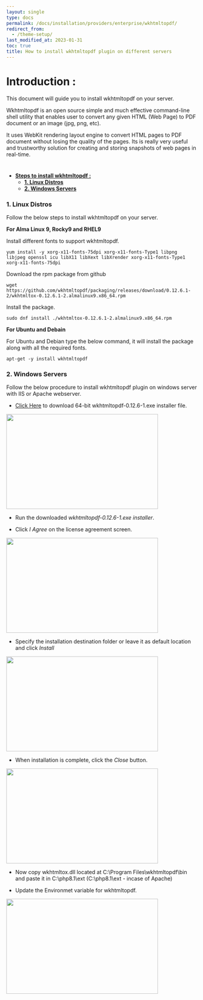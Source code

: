 ```yaml
---
layout: single
type: docs
permalink: /docs/installation/providers/enterprise/wkhtmltopdf/
redirect_from:
  - /theme-setup/
last_modified_at: 2023-01-31
toc: true
title: How to install wkhtmltopdf plugin on different servers 
---
```

# <strong>Introduction :</strong>
This document will guide you to install wkhtmltopdf on your server.

Wkhtmltopdf is an open source simple and much effective command-line shell utility that enables user to convert any given HTML (Web Page) to PDF document or an image (jpg, png, etc).

It uses WebKit rendering layout engine to convert HTML pages to PDF document without losing the quality of the pages. Its is really very useful and trustworthy solution for creating and storing snapshots of web pages in real-time.

#  <!-- omit in toc -->
- [<strong>Steps to install wkhtmltopdf :</strong>](#steps-to-install-wkhtmltopdf)
    - [<strong> 1. Linux Distros</strong>](#-1-linux-distros)
    - [<strong> 2. Windows Servers</strong>](#-2-windows-servers)
    
  

<a id="-1-linux-distros" name="-1-linux-distros"></a>

### <strong> 1. Linux Distros</strong>

  Follow the below steps to install wkhtmltopdf on your server.

**For Alma Linux 9, Rocky9 and RHEL9**

Install different fonts to support wkhtmltopdf.

```
yum install -y xorg-x11-fonts-75dpi xorg-x11-fonts-Type1 libpng libjpeg openssl icu libX11 libXext libXrender xorg-x11-fonts-Type1 xorg-x11-fonts-75dpi
```

Download the rpm package from github

```
wget https://github.com/wkhtmltopdf/packaging/releases/download/0.12.6.1-2/wkhtmltox-0.12.6.1-2.almalinux9.x86_64.rpm
```

Install the package.

```
sudo dnf install ./wkhtmltox-0.12.6.1-2.almalinux9.x86_64.rpm
```

**For Ubuntu and Debain**

For Ubuntu and Debian type the below command, it will install the package along with all the required fonts.

```
apt-get -y install wkhtmltopdf
```

<a id="-2-windows-servers" name="-2-windows-servers"></a>

### <strong> 2. Windows Servers</strong>

Follow the below procedure to install wkhtmltopdf plugin on windows server with IIS or Apache webserver.


-   <a href="https://wkhtmltopdf.org/downloads.html" target="_blank" rel="noopener">Click Here</a> to download 64-bit wkhtmltopdf-0.12.6-1.exe installer file.

<img src="https://raw.githubusercontent.com/ladybirdweb/faveo-server-images/master/_docs/installation/providers/enterprise/windows-images/wkhtmltopdf.png" alt="" style=" width:400px ; height:250px ">

- Run the downloaded *wkhtmltopdf-0.12.6-1.exe installer*.

- Click *I Agree* on the license agreement screen.

<img src="https://raw.githubusercontent.com/ladybirdweb/faveo-server-images/master/_docs/installation/providers/enterprise/windows-images/wkhtmltopdf1.png" alt="" style=" width:400px ; height:250px ">

- Specify the installation destination folder or leave it as default location and click *Install*

<img src="https://raw.githubusercontent.com/ladybirdweb/faveo-server-images/master/_docs/installation/providers/enterprise/windows-images/wkhtmltopdf2.png" alt="" style=" width:400px ; height:250px ">

- When installation is complete, click the *Close* button.

<img src="https://raw.githubusercontent.com/ladybirdweb/faveo-server-images/master/_docs/installation/providers/enterprise/windows-images/wkhtmltopdf3.png" alt="" style=" width:400px ; height:250px ">

- Now copy wkhtmltox.dll located at C:\Program Files\wkhtmltopdf\bin and paste it in C:\php8.1\ext (C:\php8.1\ext - incase of Apache)

- Update the Environmet variable for wkhtmltopdf.

<img src="https://raw.githubusercontent.com/ladybirdweb/faveo-server-images/master/_docs/installation/providers/enterprise/windows-images/envwkhtml.png" alt="" style=" width:400px ; height:250px ">



  


